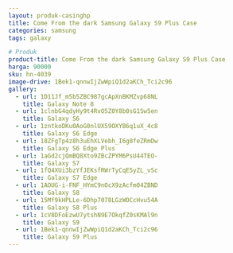 ```yaml
---
layout: produk-casinghp
title: Come From the dark Samsung Galaxy S9 Plus Case
categories: samsung
tags: galaxy

# Produk
product-title: Come From the dark Samsung Galaxy S9 Plus Case
harga: 90000
sku: hn-4039
image-drive: 1Bek1-qnnwIjZwWpiQ1d2aKCh_Tci2c96
gallery:
  - url: 1D11Jf_m5b5ZBC987gcApXnBKMZvp68NL
    title: Galaxy Note 8
  - url: 1clnbG4qdyHy9t4RvO5Z0Y8b0sG1Sw5en
    title: Galaxy S6
  - url: 1zntkoDKu0AoG0nlUX59OXYB6q1uX_4c8
    title: Galaxy S6 Edge
  - url: 18ZFgTp4z8h3uEhXLVebh_I6g8feZRmDw
    title: Galaxy S6 Edge Plus
  - url: 1aGd2cjQmBQ8Xto9ZBcZPYM6PsU44TEO-
    title: Galaxy S7
  - url: 1fQ4XUi3bzYfJEKsfRWrTyCqE5yZL_vSc
    title: Galaxy S7 Edge
  - url: 1AOUG-i-FNF_HYmC9nOcX9zAcfm04ZBND
    title: Galaxy S8
  - url: 15Mf9kHPLLe-6Dhp7078LGzWOCcHvu54A
    title: Galaxy S8 Plus
  - url: 1cV8DFoEzwU7ytshN9E7OkqfZ0sKMAl9n
    title: Galaxy S9
  - url: 1Bek1-qnnwIjZwWpiQ1d2aKCh_Tci2c96
    title: Galaxy S9 Plus
---
```

